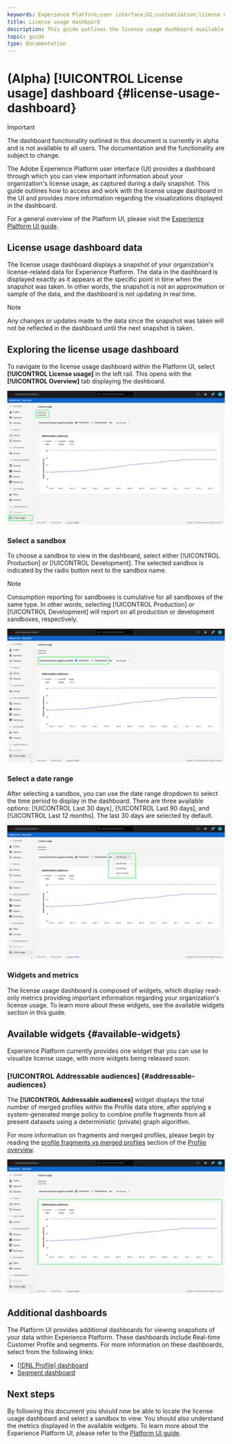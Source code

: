 ```yaml
---
keywords: Experience Platform;user interface;UI;customization;license usage dashboard;dashboard;license usage;entitlement;consumption
title: License usage dashboard
description: This guide outlines the license usage dashboard available in the Adobe Experience Platform UI. 
topic: guide
type: Documentation
---
```


# (Alpha) [!UICONTROL License usage] dashboard {#license-usage-dashboard}

>[!IMPORTANT]
>
>The dashboard functionality outlined in this document is currently in alpha and is not available to all users. The documentation and the functionality are subject to change.

The Adobe Experience Platform user interface (UI) provides a dashboard through which you can view important information about your organization's license usage, as captured during a daily snapshot. This guide outlines how to access and work with the license usage dashboard in the UI and provides more information regarding the visualizations displayed in the dashboard.  

For a general overview of the Platform UI, please visit the [Experience Platform UI guide](ui-guide.md).

## License usage dashboard data

The license usage dashboard displays a snapshot of your organization's license-related data for Experience Platform. The data in the dashboard is displayed exactly as it appears at the specific point in time when the snapshot was taken. In other words, the snapshot is not an approximation or sample of the data, and the dashboard is not updating in real time.

>[!NOTE]
>
>Any changes or updates made to the data since the snapshot was taken will not be reflected in the dashboard until the next snapshot is taken.

## Exploring the license usage dashboard

To navigate to the license usage dashboard within the Platform UI, select **[!UICONTROL License usage]** in the left rail. This opens with the **[!UICONTROL Overview]** tab displaying the dashboard.

![](images/license-usage-dashboard/dashboard-overview.png)

### Select a sandbox

To choose a sandbox to view in the dashboard, select either [!UICONTROL Production] or [!UICONTROL Development]. The selected sandbox is indicated by the radio button next to the sandbox name. 

>[!NOTE]
>
>Consumption reporting for sandboxes is cumulative for all sandboxes of the same type. In other words, selecting [!UICONTROL Production] or [!UICONTROL Development] will report on all production or development sandboxes, respectively.

![](images/license-usage-dashboard/select-sandbox.png)

### Select a date range

After selecting a sandbox, you can use the date range dropdown to select the time period to display in the dashboard. There are three available options: [!UICONTROL Last 30 days], [!UICONTROL Last 90 days], and [!UICONTROL Last 12 months]. The last 30 days are selected by default.

![](images/license-usage-dashboard/select-date-range.png)

### Widgets and metrics

The license usage dashboard is composed of widgets, which display read-only metrics providing important information regarding your organization's license usage. To learn more about these widgets, see the available widgets section in this guide.

## Available widgets {#available-widgets}

Experience Platform currently provides one widget that you can use to visualize license usage, with more widgets being released soon. 

### [!UICONTROL Addressable audiences] {#addressable-audiences}

The **[!UICONTROL Addressable audiences]** widget displays the total number of merged profiles within the Profile data store, after applying a system-generated merge policy to combine profile fragments from all present datasets using a deterministic (private) graph algorithm. 

For more information on fragments and merged profiles, please begin by reading the [profile fragments vs merged profiles](../profile/home.md#profile-fragments-vs-merged-profiles) section of the [Profile overview](../profile/home.md).

![](images/license-usage-dashboard/addressable-audiences.png)

## Additional dashboards

The Platform UI provides additional dashboards for viewing snapshots of your data within Experience Platform. These dashboards include Real-time Customer Profile and segments. For more information on these dashboards, select from the following links:

* [[!DNL Profile] dashboard](../profile/ui/profile-dashboard.md)
* [Segment dashboard](../segmentation/ui/segment-dashboard.md)

## Next steps

By following this document you should now be able to locate the license usage dashboard and select a sandbox to view. You should also understand the metrics displayed in the available widgets. To learn more about the Experience Platform UI, please refer to the [Platform UI guide](ui-guide.md).
